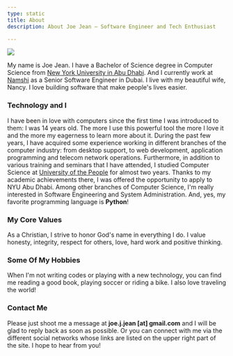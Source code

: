 ```yaml
---
type: static
title: About
description: About Joe Jean — Software Engineer and Tech Enthusiast

---
```

<img src ="/images/joejean.jpg" class="img-responsive img-rounded" />

My name is Joe Jean. I have a Bachelor of Science degree in Computer Science from [New York University in Abu Dhabi](http://www.nyuad.nyu.edu). And I currently work at [Namshi](https://namshi.com) as a Senior Software Engineer in Dubai. I live with my beautiful wife, Nancy. I love building software that make people's lives easier.

### Technology and I

I have been in love with computers since the first time I was introduced to them: I was 14 years old. The more I use this powerful tool the more I love it
and the more my eagerness to learn more about it. During the past few years, I have acquired some experience working in different branches of the computer industry:
from desktop support, to web development, application programming and telecom network operations. Furthermore, in addition to various training and seminars
that I have attended, I studied Computer Science at [University of the People](http://www.uopeople.org) for almost two years. Thanks to my academic achievements there, I was offered the opportunity to apply to NYU Abu Dhabi. Among other branches of Computer Science, I'm really interested in Software Engineering and System Administration. And, yes, my favorite programming language is **Python**!

### My Core Values

As a Christian, I strive to honor God's name in everything I do. I value honesty, integrity, respect for others, love, hard work and positive thinking.

### Some Of My Hobbies

When I'm not writing codes or playing with a new technology, you can find me reading a good book, playing soccer or riding a bike. I also love traveling the world!

### Contact Me

Please just shoot me a message at **joe.j.jean \[at\] gmail.com** and I will be glad to reply back as soon as possible. Or you can connect with me via the different social networks whose links are listed on the upper right part of the site. I hope to hear from you!